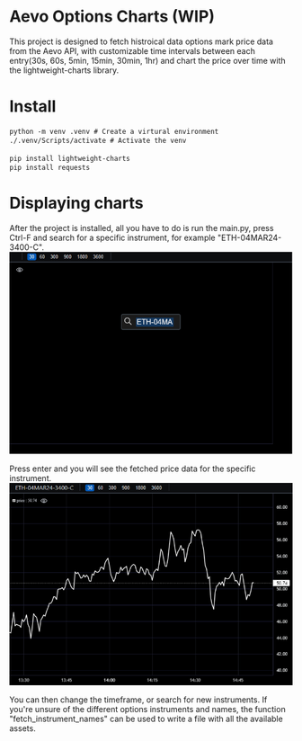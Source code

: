 
# Aevo Options Charts (WIP)

This project is designed to fetch histroical data options mark price data from the Aevo API, with customizable time intervals between each entry(30s, 60s, 5min, 15min, 30min, 1hr) and chart the price over time with the lightweight-charts library.

# Install
```
python -m venv .venv # Create a virtural environment
./.venv/Scripts/activate # Activate the venv

pip install lightweight-charts
pip install requests
```
# Displaying charts
After the project is installed, all you have to do is run the main.py, press Ctrl-F and search for a specific instrument, for example "ETH-04MAR24-3400-C".
![Search](https://github.com/pilot16/Options-Chart/blob/main/images/search.png?raw=true)

Press enter and you will see the fetched price data for the specific instrument.
![Search](https://github.com/pilot16/Options-Chart/blob/main/images/display.png?raw=true)

You can then change the timeframe, or search for new instruments.
If you're unsure of the different options instruments and names, the function "fetch_instrument_names" can be used to write a file with all the available assets.
